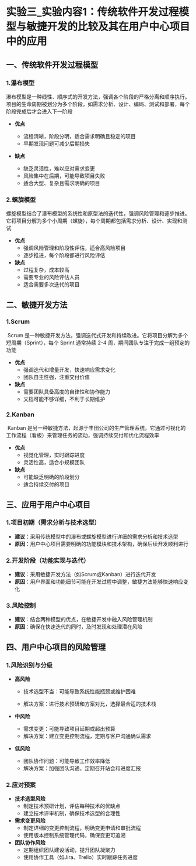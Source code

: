 # 实验三_实验内容1：传统软件开发过程模型与敏捷开发的比较及其在用户中心项目中的应用

## 一、传统软件开发过程模型

### 1.瀑布模型

​	瀑布模型是一种线性、顺序式的开发方法，强调各个阶段的严格分离和顺序执行。项目的生命周期被划分为多个阶段，如需求分析、设计、编码、测试和部署，每个阶段完成后才会进入下一阶段

 - **优点**
   - 流程清晰，阶段分明，适合需求明确且稳定的项目
   - 早期发现问题可减少后期损失

 - **缺点**
   - 缺乏灵活性，难以应对需求变更
   - 风险集中在后期，可能导致项目失败
   - 适合大型、复杂且需求明确的项目

### 2.螺旋模型

​	螺旋模型结合了瀑布模型的系统性和原型法的迭代性，强调风险管理和逐步推进。它将项目分解为多个小周期（螺旋），每个周期都包括需求分析、设计、实现和测试

- **优点**
  - 强调风险管理和阶段性评估，适合高风险项目
  - 逐步推进，每个阶段都进行风险评估
- **缺点**
  - 过程复杂，成本较高
  - 需要专业的风险评估人员
  - 适合需要多次迭代的项目

## 二、敏捷开发方法

### 1.Scrum

​	Scrum 是一种敏捷开发方法，强调迭代式开发和持续改进。它将项目分解为多个短周期（Sprint），每个 Sprint 通常持续 2-4 周，期间团队专注于完成一组预定的功能

- **优点**
  - 强调迭代和增量开发，快速响应需求变化
  - 团队自主性强，注重交付价值
- **缺点**
  - 需要团队具备高度的自律性和协作能力
  - 文档可能不够详细，不利于长期维护

### 2.Kanban

​	Kanban 是另一种敏捷方法，起源于丰田公司的生产管理系统。它通过可视化的工作流程（看板）来管理任务的流动，强调持续交付和优化流程效率

- **优点**
  - 视觉化管理，实时跟踪进度
  - 灵活性高，适合小规模团队
- **缺点**
  - 可能缺乏明确的阶段划分
  - 适合持续交付的项目

## 三、应用于用户中心项目

### 1.项目初期（需求分析与技术选型）

- **建议**：采用传统模型中的瀑布或螺旋模型进行详细的需求分析和技术选型
- **原因**：用户中心项目需要明确的功能模块和技术架构，确保后续开发顺利进行

### 2.**开发阶段（功能实现与迭代）**

- **建议**：采用敏捷开发方法（如Scrum或Kanban）进行迭代开发
- **原因**：用户界面和功能细节可能在开发过程中调整，敏捷方法能够快速响应变化

### 3.风险控制

- **建议**：结合两种模型的优点，在敏捷开发中融入风险管理机制
- **原因**：确保在快速迭代的同时，及时发现和处理潜在风险

## 四、用户中心项目的风险管理

### 1.**风险识别与分级**

- **高风险**

  - 技术选型不当：可能导致系统性能瓶颈或维护困难

  - 解决方案：进行技术预研和方案对比，选择最合适的技术栈

- **中风险**

  - 需求变更：可能导致项目延期或超出预算
  - 解决方案：建立变更控制流程，定期与客户沟通确认需求

- **低风险**

  - 团队协作问题：可能导致工作效率降低
  - 解决方案：加强团队沟通，定期召开站会和进度汇报

### 2.**应对预案**

- **技术选型风险**
  - 制定技术预研计划，评估每种技术的优缺点
  - 建立技术评审机制，确保技术选型的合理性
- **需求变更风险**
  - 制定详细的变更控制流程，明确变更申请和审批流程
  - 使用版本控制系统管理代码，确保变更可追溯
- **团队协作风险**
  - 定期组织团队建设活动，提升团队凝聚力
  - 使用协作工具（如Jira、Trello）实时跟踪任务进度